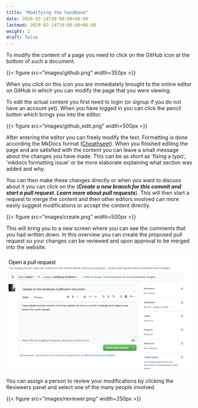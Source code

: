 ```yaml
---
title: "Modifying the handbook"
date: 2020-02-14T10:00:00+06:00
lastmod: 2020-02-14T10:00:00+06:00
weight: 2
draft: false
---
```


To modify the content of a page you need to click on the GitHub icon at the bottom of such a document.

{{< figure src="images/github.png" width=350px >}}

When you click on this icon you are immediately brought to the online editor on GitHub in which you can modify the page that you were viewing.

To edit the actual content you first need to login (or signup if you do not have an account yet).
When you have logged in you can click the pencil button which brings you into the editor.

{{< figure src="images/github_edit.png" width=500px >}}

After entering the editor you can freely modify the text. Formatting is done according the MkDocs format ([Cheathseet](https://yakworks.github.io/mkdocs-material-components/cheat-sheet/)). When you finished editing the page and are satisfied with the content you can leave a small message about the changes you have made. This can be as short as 'fixing a typo', 'mkdocs formatting issue' or be more elaborate explaining what section was added and why. 

You can then make these changes directly or when you want to discuss about it you can click on the (***Create a new branch for this commit and start a pull request. Learn more about pull requests***). This will then start a request to merge the content and then other editors involved can more easily suggest modifications or accept the content directly.

{{< figure src="images/create.png" width=500px >}}

This will bring you to a new screen where you can see the comments that you had written down. In this overview you can create the proposed pull request so your changes can be reviewed and upon approval to be merged into the website.

![create](./images/pull_request.png)

You can assign a person to review your modifications by clicking the Reviewers panel and select one of the many people involved.

{{< figure src="images/reviewer.png" width=250px >}}




